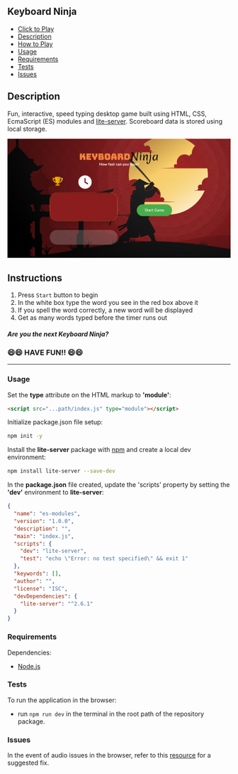 ## Keyboard Ninja
 
- [Click to Play](https://moorebarrett-jodiann.github.io/keyboard-ninja/)
- [Description](#description)
- [How to Play](#instructions)
- [Usage](#usage)
- [Requirements](#requirements)
- [Tests](#tests)
- [Issues](#issues)

## Description

Fun, interactive, speed typing desktop game built using HTML, CSS, EcmaScript (ES) modules and [lite-server](https://www.npmjs.com/package/light-server).
Scoreboard data is stored using local storage.

![Splash Screen](./src/images/game-screenshots/splash-screen.png?raw=true "Game Splash Screen")

## Instructions

1. Press ```Start``` button to begin
2. In the white box type the word you see in the red box above it
3. If you spell the word correctly, a new word will be displayed
4. Get as many words typed before the timer runs out

##### Are you the next Keyboard Ninja? ####
### 😄😄 HAVE FUN!! 😄😄 ###

-----------------------------------------------------------------

### Usage

Set the **type** attribute on the HTML markup to **'module'**:

```html
<script src="...path/index.js" type="module"></script>
```

Initialize package.json file setup:

```sh
npm init -y
```

Install the **lite-server** package with [npm](https://www.npmjs.org/) and create a local dev environment:

```sh
npm install lite-server --save-dev
```

In the **package.json** file created, update the 'scripts' property by setting the **'dev'** environment to **lite-server**:

```json
{
  "name": "es-modules",
  "version": "1.0.0",
  "description": "",
  "main": "index.js",
  "scripts": {
    "dev": "lite-server",
    "test": "echo \"Error: no test specified\" && exit 1"
  },
  "keywords": [],
  "author": "",
  "license": "ISC",
  "devDependencies": {
    "lite-server": "^2.6.1"
  }
}
```

### Requirements

Dependencies:
- [Node.js](https://nodejs.org/)

### Tests

To run the application in the browser:

- run `npm run dev` in the terminal in the root path of the repository package.


### Issues
In the event of audio issues in the browser, refer to this  [resource](https://www.alphr.com/fixes-sound-not-working-chrome/) for a suggested fix.
